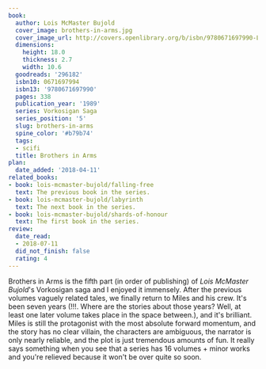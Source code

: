 ```yaml
---
book:
  author: Lois McMaster Bujold
  cover_image: brothers-in-arms.jpg
  cover_image_url: http://covers.openlibrary.org/b/isbn/9780671697990-L.jpg
  dimensions:
    height: 18.0
    thickness: 2.7
    width: 10.6
  goodreads: '296182'
  isbn10: 0671697994
  isbn13: '9780671697990'
  pages: 338
  publication_year: '1989'
  series: Vorkosigan Saga
  series_position: '5'
  slug: brothers-in-arms
  spine_color: '#b79b74'
  tags:
  - scifi
  title: Brothers in Arms
plan:
  date_added: '2018-04-11'
related_books:
- book: lois-mcmaster-bujold/falling-free
  text: The previous book in the series.
- book: lois-mcmaster-bujold/labyrinth
  text: The next book in the series.
- book: lois-mcmaster-bujold/shards-of-honour
  text: The first book in the series.
review:
  date_read:
  - 2018-07-11
  did_not_finish: false
  rating: 4
---
```


Brothers in Arms is the fifth part (in order of publishing) of *Lois McMaster Bujold*'s Vorkosigan saga and I enjoyed it immensely. After the previous volumes vaguely related tales, we finally return to Miles and his crew. It's been seven years (!!!. Where are the stories about those years? Well, at least one later volume takes place in the space between.), and it's brilliant. Miles is still the protagonist with the most absolute forward momentum, and the story has no clear villain, the characters are ambiguous, the narrator is only nearly reliable, and the plot is just tremendous amounts of fun. It really says something when you see that a series has 16 volumes + minor works and you're relieved because it won't be over quite so soon.
